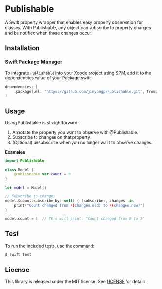 # Publishable

A Swift property wrapper that enables easy property observation for classes. With Publishable, any object can subscribe to property changes and be notified when those changes occur.

## Installation

### Swift Package Manager

To integrate `Publishable` into your Xcode project using SPM, add it to the dependencies value of your Package.swift:

```swift
dependencies: [
    .package(url: "https://github.com/jinyongp/Publishable.git", from: "1.0.0"),
]
```

## Usage

Using Publishable is straightforward:

1. Annotate the property you want to observe with @Publishable.
2. Subscribe to changes on that property.
3. (Optional) unsubscribe when you no longer want to observe changes.

**Examples**

```swift
import Publishable

class Model {
    @Publishable var count = 0
}

let model = Model()

// Subscribe to changes
model.$count.subscribe(by: self) { (subscriber, changes) in
    print("Count changed from \(changes.old) to \(changes.new)")
}

model.count = 5  // This will print: "Count changed from 0 to 5"
```

## Test

To run the included tests, use the command:

```bash
$ swift test
```


## License

This library is released under the MIT license. See [LICENSE](/LICENSE) for details.
